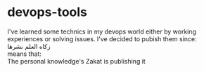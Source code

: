 # devops-tools
I've learned some technics in my devops world either by working experiences or solving issues. I've decided to pubish them since:<br/>
زکاه العلم نشرها
<br/>means that:
<br/>The personal knowledge's Zakat is publishing it 
